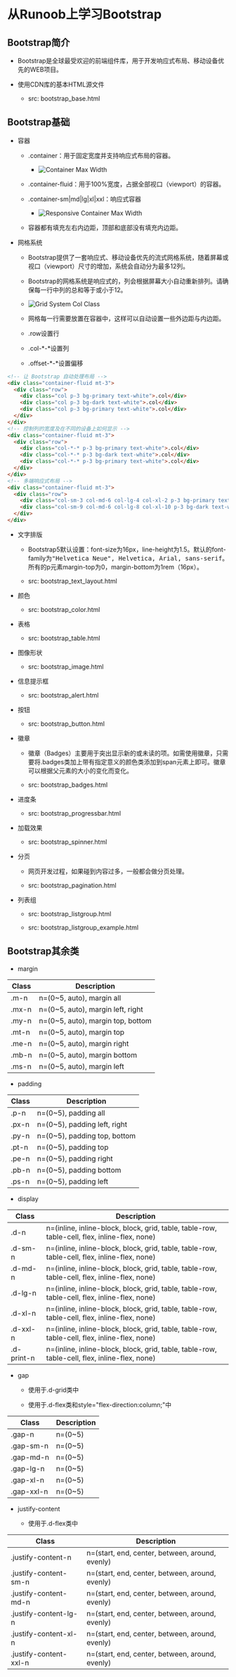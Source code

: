 # 从Runoob上学习Bootstrap

## Bootstrap简介

  + Bootstrap是全球最受欢迎的前端组件库，用于开发响应式布局、移动设备优先的WEB项目。

  + 使用CDN库的基本HTML源文件

    - src: bootstrap_base.html

## Bootstrap基础

  + 容器

    - .container：用于固定宽度并支持响应式布局的容器。

      - ![Container Max Width](./resources/bootstrap_container_maxwidth.png)

    - .container-fluid：用于100%宽度，占据全部视口（viewport）的容器。

    - .container-sm|md|lg|xl|xxl：响应式容器

      - ![Responsive Container Max Width](./resources/bootstrap_responsive_container_maxwidth.png)

    - 容器都有填充左右内边距，顶部和底部没有填充内边距。

  + 网格系统

    - Bootstrap提供了一套响应式、移动设备优先的流式网格系统，随着屏幕或视口（viewport）尺寸的增加，系统会自动分为最多12列。

    - Bootstrap的网格系统是响应式的，列会根据屏幕大小自动重新排列。请确保每一行中列的总和等于或小于12。

    - ![Grid System Col Class](./resources/gridsystem_colclass.png)

    - 网格每一行需要放置在容器中，这样可以自动设置一些外边距与内边距。

    - .row设置行

    - .col-*-*设置列

    - .offset-*-*设置偏移

```html
<!-- 让 Bootstrap 自动处理布局 -->
<div class="container-fluid mt-3">
  <div class="row">
    <div class="col p-3 bg-primary text-white">.col</div>
    <div class="col p-3 bg-dark text-white">.col</div>
    <div class="col p-3 bg-primary text-white">.col</div>
  </div>
</div>
<!-- 控制列的宽度及在不同的设备上如何显示 -->
<div class="container-fluid mt-3">
  <div class="row">
    <div class="col-*-* p-3 bg-primary text-white">.col</div>
    <div class="col-*-* p-3 bg-dark text-white">.col</div>
    <div class="col-*-* p-3 bg-primary text-white">.col</div>
  </div>
</div>
<!-- 多端响应式布局 -->
<div class="container-fluid mt-3">
  <div class="row">
    <div class="col-sm-3 col-md-6 col-lg-4 col-xl-2 p-3 bg-primary text-white">.col</div>
    <div class="col-sm-9 col-md-6 col-lg-8 col-xl-10 p-3 bg-dark text-white">.col</div>
  </div>
</div>
```

  + 文字排版

    - Bootstrap5默认设置：font-size为16px，line-height为1.5。默认的font-family为<kbd>"Helvetica Neue", Helvetica, Arial, sans-serif</kbd>。所有的p元素margin-top为0，margin-bottom为1rem（16px）。

    - src: bootstrap_text_layout.html

  + 颜色

    - src: bootstrap_color.html

  + 表格

    - src: bootstrap_table.html

  + 图像形状

    - src: bootstrap_image.html

  + 信息提示框

    - src: bootstrap_alert.html

  + 按钮

    - src: bootstrap_button.html

  + 徽章

    - 徽章（Badges）主要用于突出显示新的或未读的项。如需使用徽章，只需要将.badges类加上带有指定意义的颜色类添加到span元素上即可。徽章可以根据父元素的大小的变化而变化。

    - src: bootstrap_badges.html

  + 进度条

    - src: bootstrap_progressbar.html

  + 加载效果

    - src: bootstrap_spinner.html

  + 分页

    - 网页开发过程，如果碰到内容过多，一般都会做分页处理。

    - src: bootstrap_pagination.html

  + 列表组

    - src: bootstrap_listgroup.html

    - src: bootstrap_listgroup_example.html

## Bootstrap其余类

  + margin

| Class | Description |
| ----- | ----------- |
| .m-n | n=(0~5, auto), margin all |
| .mx-n | n=(0~5, auto), margin left, right |
| .my-n | n=(0~5, auto), margin top, bottom |
| .mt-n | n=(0~5, auto), margin top |
| .me-n | n=(0~5, auto), margin right |
| .mb-n | n=(0~5, auto), margin bottom |
| .ms-n | n=(0~5, auto), margin left |

  + padding

| Class | Description |
| ----- | ----------- |
| .p-n | n=(0~5), padding all |
| .px-n | n=(0~5), padding left, right |
| .py-n | n=(0~5), padding top, bottom |
| .pt-n | n=(0~5), padding top |
| .pe-n | n=(0~5), padding right |
| .pb-n | n=(0~5), padding bottom |
| .ps-n | n=(0~5), padding left |

  + display

| Class | Description |
| ----- | ----------- |
| .d-n | n=(inline, inline-block, block, grid, table, table-row, table-cell, flex, inline-flex, none) |
| .d-sm-n | n=(inline, inline-block, block, grid, table, table-row, table-cell, flex, inline-flex, none) |
| .d-md-n | n=(inline, inline-block, block, grid, table, table-row, table-cell, flex, inline-flex, none) |
| .d-lg-n | n=(inline, inline-block, block, grid, table, table-row, table-cell, flex, inline-flex, none) |
| .d-xl-n | n=(inline, inline-block, block, grid, table, table-row, table-cell, flex, inline-flex, none) |
| .d-xxl-n | n=(inline, inline-block, block, grid, table, table-row, table-cell, flex, inline-flex, none) |
| .d-print-n | n=(inline, inline-block, block, grid, table, table-row, table-cell, flex, inline-flex, none) |


  + gap

    - 使用于.d-grid类中

    - 使用于.d-flex类和style="flex-direction:column;"中

| Class | Description |
| ----- | ----------- |
| .gap-n | n=(0~5) |
| .gap-sm-n | n=(0~5) |
| .gap-md-n | n=(0~5) |
| .gap-lg-n | n=(0~5) |
| .gap-xl-n | n=(0~5) |
| .gap-xxl-n | n=(0~5) |

  + justify-content

    - 使用于.d-flex类中

| Class | Description |
| ----- | ----------- |
| .justify-content-n | n=(start, end, center, between, around, evenly) |
| .justify-content-sm-n | n=(start, end, center, between, around, evenly) |
| .justify-content-md-n | n=(start, end, center, between, around, evenly) |
| .justify-content-lg-n | n=(start, end, center, between, around, evenly) |
| .justify-content-xl-n | n=(start, end, center, between, around, evenly) |
| .justify-content-xxl-n | n=(start, end, center, between, around, evenly) |
